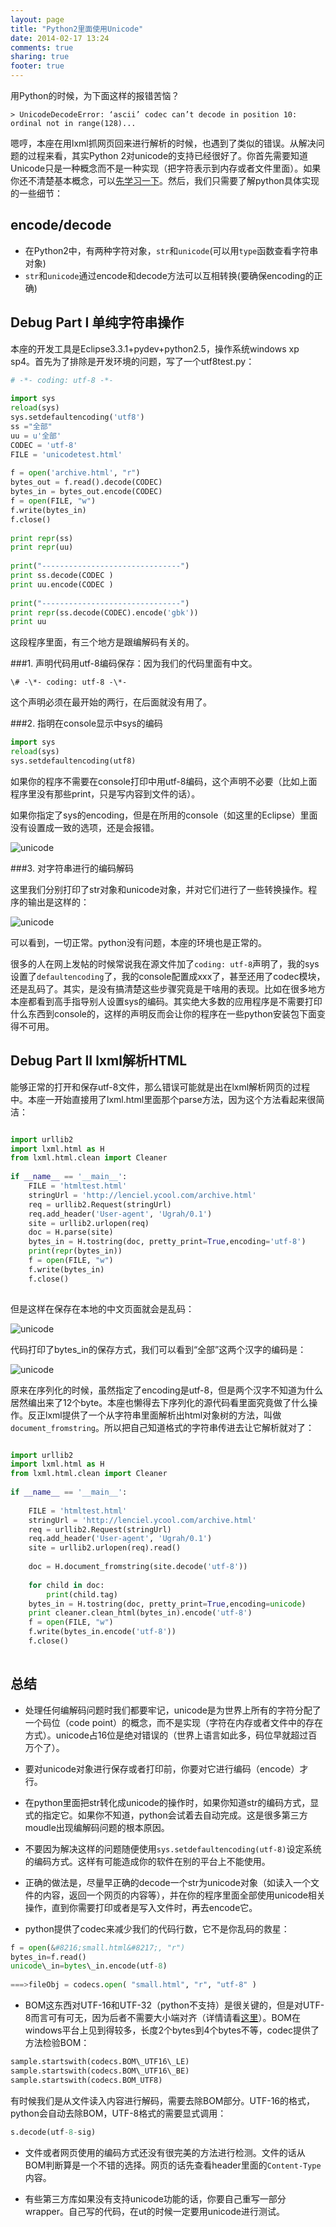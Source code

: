 ```yaml
---
layout: page
title: "Python2里面使用Unicode"
date: 2014-02-17 13:24
comments: true
sharing: true
footer: true
---
```


用Python的时候，为下面这样的报错苦恼？

```
> UnicodeDecodeError: ‘ascii’ codec can’t decode in position 10: ordinal not in range(128)...
```

嗯哼，本座在用lxml抓网页回来进行解析的时候，也遇到了类似的错误。从解决问题的过程来看，其实Python 2对unicode的支持已经很好了。你首先需要知道Unicode只是一种概念而不是一种实现（把字符表示到内存或者文件里面）。如果你还不清楚基本概念，可以[先学习一下][1]。然后，我们只需要了解python具体实现的一些细节：


encode/decode
------------------

* 在Python2中，有两种字符对象，`str`和`unicode`(可以用`type`函数查看字符串对象)
* `str`和`unicode`通过encode和decode方法可以互相转换(要确保encoding的正确)

Debug Part I 单纯字符串操作
-----------------------------

本座的开发工具是Eclipse3.3.1+pydev+python2.5，操作系统windows xp sp4。首先为了排除是开发环境的问题，写了一个utf8test.py：

```python
# -*- coding: utf-8 -*-
	
import sys
reload(sys)
sys.setdefaultencoding('utf8')
ss ="全部"
uu = u'全部'
CODEC = 'utf-8'
FILE = 'unicodetest.html'
 
f = open('archive.html', "r")
bytes_out = f.read().decode(CODEC)
bytes_in = bytes_out.encode(CODEC)
f = open(FILE, "w")
f.write(bytes_in)
f.close()
 
print repr(ss)
print repr(uu)
 
print("-------------------------------")
print ss.decode(CODEC )
print uu.encode(CODEC )
 
print("-------------------------------")
print repr(ss.decode(CODEC).encode('gbk'))
print uu
```

这段程序里面，有三个地方是跟编解码有关的。 

###1. 声明代码用utf-8编码保存：因为我们的代码里面有中文。

```
\# -\*- coding: utf-8 -\*-
```

这个声明必须在最开始的两行，在后面就没有用了。

###2. 指明在console显示中sys的编码

```python
import sys  
reload(sys)  
sys.setdefaultencoding(utf8) 
```

如果你的程序不需要在console打印中用utf-8编码，这个声明不必要（比如上面程序里没有那些print，只是写内容到文件的话）。

如果你指定了sys的encoding，但是在所用的console（如这里的Eclipse）里面没有设置成一致的选项，还是会报错。


![unicode](/downloads/images/python_unicode_output0.png "Don't touch me...")

###3. 对字符串进行的编码解码

这里我们分别打印了str对象和unicode对象，并对它们进行了一些转换操作。程序的输出是这样的：

![unicode](/downloads/images/python_unicode_output1.png "Don't touch me...")

可以看到，一切正常。python没有问题，本座的环境也是正常的。

很多的人在网上发帖的时候常说我在源文件加了`coding: utf-8`声明了，我的sys设置了`defaultencoding`了，我的console配置成xxx了，甚至还用了codec模块，还是乱码了。其实，是没有搞清楚这些步骤究竟是干啥用的表现。比如在很多地方本座都看到高手指导别人设置sys的编码。其实绝大多数的应用程序是不需要打印什么东西到console的，这样的声明反而会让你的程序在一些python安装包下面变得不可用。

Debug Part II lxml解析HTML
---------------------------

能够正常的打开和保存utf-8文件，那么错误可能就是出在lxml解析网页的过程中。本座一开始直接用了lxml.html里面那个parse方法，因为这个方法看起来很简洁：

```python

import urllib2
import lxml.html as H
from lxml.html.clean import Cleaner
 
if __name__ == '__main__':
    FILE = 'htmltest.html'
    stringUrl = 'http://lenciel.ycool.com/archive.html'
    req = urllib2.Request(stringUrl)
    req.add_header('User-agent', 'Ugrah/0.1')
    site = urllib2.urlopen(req)
    doc = H.parse(site)
    bytes_in = H.tostring(doc, pretty_print=True,encoding='utf-8')
    print(repr(bytes_in))
    f = open(FILE, "w")
    f.write(bytes_in)
    f.close()
    
```

但是这样在保存在本地的中文页面就会是乱码：

![unicode](/downloads/images/python_unicode_output2.png "Don't touch me...")

代码打印了bytes_in的保存方式，我们可以看到“全部”这两个汉字的编码是：


![unicode](/downloads/images/python_unicode_output3.png "Don't touch me...")

原来在序列化的时候，虽然指定了encoding是utf-8，但是两个汉字不知道为什么居然编出来了12个byte。本座也懒得去下序列化的源代码看里面究竟做了什么操作。反正lxml提供了一个从字符串里面解析出html对象树的方法，叫做`document_fromstring`。所以把自己知道格式的字符串传进去让它解析就对了：

```python

import urllib2
import lxml.html as H
from lxml.html.clean import Cleaner
 
if __name__ == '__main__':
 
    FILE = 'htmltest.html'
    stringUrl = 'http://lenciel.ycool.com/archive.html'
    req = urllib2.Request(stringUrl)
    req.add_header('User-agent', 'Ugrah/0.1')
    site = urllib2.urlopen(req).read()
 
    doc = H.document_fromstring(site.decode('utf-8'))
 
    for child in doc:
        print(child.tag)
    bytes_in = H.tostring(doc, pretty_print=True,encoding=unicode)
    print cleaner.clean_html(bytes_in).encode('utf-8')
    f = open(FILE, "w")
    f.write(bytes_in.encode('utf-8'))
    f.close()
    
```

总结
-----

* 处理任何编解码问题时我们都要牢记，unicode是为世界上所有的字符分配了一个码位（code point）的概念，而不是实现（字符在内存或者文件中的存在方式）。unicode占16位是绝对错误的（世界上语言如此多，码位早就超过百万个了）。

* 要对unicode对象进行保存或者打印前，你要对它进行编码（encode）才行。

* 在python里面把str转化成unicode的操作时，如果你知道str的编码方式，显式的指定它。如果你不知道，python会试着去自动完成。这是很多第三方moudle出现编解码问题的根本原因。

* 不要因为解决这样的问题随便使用`sys.setdefaultencoding(utf-8)`设定系统的编码方式。这样有可能造成你的软件在别的平台上不能使用。

* 正确的做法是，尽量早正确的decode一个str为unicode对象（如读入一个文件的内容，返回一个网页的内容等），并在你的程序里面全部使用unicode相关操作，直到你需要打印或者是写入文件时，再去encode它。

* python提供了codec来减少我们的代码行数，它不是你乱码的救星：

```python
f = open(&#8216;small.html&#8217;, "r")  
bytes_in=f.read()  
unicode\_in=bytes\_in.encode(utf-8)
 
===>fileObj = codecs.open( "small.html", "r", "utf-8" )
```

* BOM这东西对UTF-16和UTF-32（python不支持）是很关键的，但是对UTF-8而言可有可无，因为后者不需要大小端对齐（详情请看[这里][1]）。BOM在windows平台上见到得较多，长度2个bytes到4个bytes不等，codec提供了方法检验BOM：

```python
sample.startswith(codecs.BOM\_UTF16\_LE)  
sample.startswith(codecs.BOM\_UTF16\_BE)  
sample.startswith(codecs.BOM_UTF8) 
```

有时候我们是从文件读入内容进行解码，需要去除BOM部分。UTF-16的格式，python会自动去除BOM，UTF-8格式的需要显式调用：

```python
s.decode(utf-8-sig) 
```

* 文件或者网页使用的编码方式还没有很完美的方法进行检测。文件的话从BOM判断算是一个不错的选择。网页的话先查看header里面的`Content-Type`内容。

* 有些第三方库如果没有支持unicode功能的话，你要自己重写一部分wrapper。自己写的代码，在ut的时候一定要用unicode进行测试。

 [1]: http://lenciel.com/docs/unicode-complete/